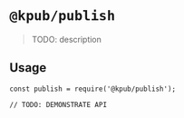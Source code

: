 # `@kpub/publish`

> TODO: description

## Usage

```
const publish = require('@kpub/publish');

// TODO: DEMONSTRATE API
```
